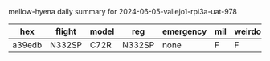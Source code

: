 mellow-hyena daily summary for 2024-06-05-vallejo1-rpi3a-uat-978

|hex|flight|model|reg|emergency|mil|weirdo|
|--|--|--|--|--|--|--|
|a39edb|N332SP|C72R|N332SP|none|F|F|
